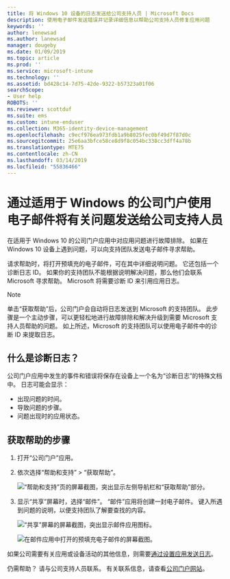 ```yaml
---
title: 将 Windows 10 设备的日志发送给公司支持人员 | Microsoft Docs
description: 使用电子邮件发送错误并记录详细信息以帮助公司支持人员修复应用问题
keywords: ''
author: lenewsad
ms.author: lanewsad
manager: dougeby
ms.date: 01/09/2019
ms.topic: article
ms.prod: ''
ms.service: microsoft-intune
ms.technology: ''
ms.assetid: bd428c14-7d75-42de-9322-b57323a01f06
searchScope:
- User help
ROBOTS: ''
ms.reviewer: scottduf
ms.suite: ems
ms.custom: intune-enduser
ms.collection: M365-identity-device-management
ms.openlocfilehash: c9ecf976ea973fdb1a9b8025fec0bf49d7f87d0c
ms.sourcegitcommit: 25e6aa3bfce58ce8d9f8c054bc338cc3dff4a78b
ms.translationtype: MTE75
ms.contentlocale: zh-CN
ms.lasthandoff: 03/14/2019
ms.locfileid: "55836466"
---
```

# <a name="email-your-company-support-about-problem-from-company-portal-for-windows"></a>通过适用于 Windows 的公司门户使用电子邮件将有关问题发送给公司支持人员

在适用于 Windows 10 的公司门户应用中对应用问题进行故障排除。 如果在 Windows 10 设备上遇到问题，可以向支持团队发送电子邮件寻求帮助。 

请求帮助时，将打开预填充的电子邮件，可在其中详细说明问题。 它还包括一个诊断日志 ID。 如果你的支持团队不能根据说明解决问题，那么他们会联系 Microsoft 寻求帮助。 Microsoft 将需要诊断 ID 来引用应用日志。   


> [!Note]       
> 单击“获取帮助”后，公司门户会自动将日志发送到 Microsoft 的支持团队。 此步骤是一个主动步骤，可以更轻松地进行故障排除和解决升级到需要 Microsoft 支持人员帮助的问题。 如上所述，Microsoft 的支持团队可以使用电子邮件中的诊断 ID 来提取日志。  

## <a name="what-is-a-diagnostic-log"></a>什么是诊断日志？

公司门户应用中发生的事件和错误将保存在设备上一个名为“诊断日志”的特殊文档中。 日志可能会显示：  
* 出现问题的时间。  
* 导致问题的步骤。  
* 问题出现时的应用状态。   

## <a name="steps-to-get-help"></a>获取帮助的步骤  

1. 打开“公司门户”应用。
2. 依次选择“帮助和支持” > “获取帮助”。  

   ![“帮助和支持”页的屏幕截图，突出显示左侧导航栏和“获取帮助”部分。](./media/1812_UCP_Help_Support_Get_Help_Logs.png)    

3. 显示“共享”屏幕时，选择“邮件”。 “邮件”应用将创建一封电子邮件。 键入所遇到问题的说明，以便支持团队了解要查找的内容。  

   ![“共享”屏幕的屏幕截图，突出显示邮件应用图标。](./media/1811_Mail_Logs_Windows_CPapp.png)  


   ![在邮件应用中打开的预填充电子邮件的屏幕截图。](./media/1811_Get_Help_Email_Windows_CPapp.png)  

如果公司需要有关应用或设备活动的其他信息，则需要[通过设置应用发送日志](send-logs-to-your-it-admin-settings-windows.md)。  

仍需帮助？ 请与公司支持人员联系。 有关联系信息，请查看[公司门户网站](https://go.microsoft.com/fwlink/?linkid=2010980)。  
